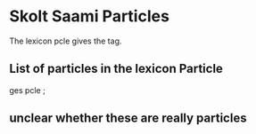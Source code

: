 
# Skolt Saami Particles


The lexicon pcle gives the tag.


## List of particles in the lexicon Particle

 ges pcle ; 

## unclear whether these are really particles

